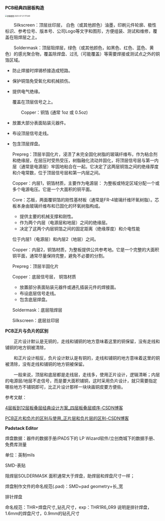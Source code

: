 **PCB经典四层板构造**

<img src="E:\git\web\pic\屏幕截图 2025-07-21 171349.png" alt="屏幕截图 2025-07-21 171349" style="zoom:40%;" />

&emsp;&emsp;Silkscreen：顶层丝印层， 白色（或其他颜色）油墨，印刷元件轮廓、极性标识、参考位号、版本号、公司Logo等文字和图形，方便组装、测试和维修，覆盖在阻焊层之上。

&emsp;&emsp;Soldermask：顶层阻焊层，绿色（或其他颜色，如黑色、红色、蓝色、黄色）的感光聚合物，覆盖除焊盘、过孔（可能覆盖）等需要焊接或测试点之外的铜箔区域。

- 防止焊接时焊锡桥接造成短路。

- 保护铜箔免受氧化和机械损伤。

- 提供电气绝缘。

   覆盖在顶层信号之上。

  &emsp;&emsp;Copper：铜箔 (通常 1oz 或 0.5oz)

- 放置大部分表面贴装元器件。

- 布设顶层信号走线。

- 包含顶层焊盘。

  Prepreg：顶层半固化片，浸渍了未完全固化树脂的玻璃纤维布，作为粘合剂和绝缘层，在层压时受热受压，树脂融化流动并固化，将顶层信号层与第一内层（通常是电源层）牢固地粘合在一起。它决定了这两层铜箔之间的绝缘厚度和介电常数，位于顶层信号层和第一内层之间。

  Copper：内层1，铜箔材质，主要作为电源层： 为整板或特定区域分配一个或多个电源电压。它是一个大面积的铜平面。

  Core：芯板，两面覆铜箔的刚性基材板（通常是FR-4玻璃纤维环氧树脂）。芯板本身由玻璃纤维布和已固化的环氧树脂构成。

  - 提供主要的机械支撑和刚性。
  - 作为两个内层（电源层和地层）之间的绝缘层。
  - 决定了这两个内层铜箔之间的固定距离（绝缘厚度）和介电性能

   位于内层1（电源层）和内层2（地层）之间。

  Copper：内层2，铜箔材质，为整板提供公共参考地。它是一个完整的大面积铜平面，通常尽量保持完整，避免不必要的分割。

  Prepreg：顶层半固化片

  Copper：底层信号层， 铜箔材质

  - 放置部分表面贴装元器件或通孔插装元件的焊接面。
  - 布设底层信号走线。
  - 包含底层焊盘。

  Soldermask：底层阻焊层

  Silkscreen：底层丝印层

**PCB正片与负片的区别**

&emsp;&emsp;正片设计默认是无铜的，走线和铺铜的地方意味着这里的铜保留，没有走线和铺铜的地方铜被清除，

&emsp;&emsp;和正片设计相反，负片设计默认是有铜的，走线和铺铜的地方意味着这里的铜被清除，没有走线和铺铜的地方铜被保留。

&emsp;&emsp;一般来说，顶层和底层都是走线层，走线多，使用正片设计，逻辑清晰；内层的电源层/地层不走信号，而是要大面积铺铜，这时采用负片设计，就只需要指定哪些地方不铺铜即可，比正片设计那样一块块画铜皮要方便些。



参考文献：

[4层板到12层板叠层经典设计方案_四层板叠层顺序-CSDN博客](https://blog.csdn.net/m0_38106923/article/details/106756020)

[PCB正片和负片的区别与使用_正片层和负片层的区别-CSDN博客](https://blog.csdn.net/weixin_42837669/article/details/110411765)



**Padstack Editor**

焊盘数据：器件的数据手册/PADS下的 LP Wizard软件/立创商城下的数据手册、免费库测量

单位：英制mils

SMD-表贴

阻焊层SOLDERMASK 面积通常大于焊盘，助焊层和焊盘尺寸一样；

焊盘制作文件的命名规范(.pad)：SMD+pad geometry+长_宽

排针焊盘

命名规范：THR+焊盘尺寸_钻孔尺寸，exp：THR1R6_0R9 说明是排针焊盘，1.6mm的焊盘尺寸，0.9mm的钻孔尺寸

